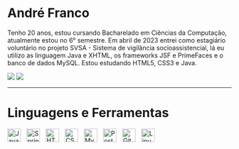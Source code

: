 # André Franco

Tenho 20 anos, estou cursando Bacharelado em Ciências da Computação, atualmente estou no 6° semestre. Em abril de 2023 entrei como estagiário voluntário no projeto SVSA - Sistema de vigilância socioassistencial, lá eu utilizo as linguagem Java e XHTML, os frameworks JSF e PrimeFaces e o banco de dados MySQL. Estou estudando HTML5, CSS3 e Java.

<p align="left">
  <a href="https://www.linkedin.com/in/andre-franco07" target="_blank">
    <img src="https://img.shields.io/badge/LinkedIn-0077B5?style=for-the-badge&logo=linkedin&logoColor=white"></a>
  <a href="mailto:andrefranco3172@gmail.com">
    <img src="https://img.shields.io/badge/Gmail-D14836?style=for-the-badge&logo=gmail&logoColor=white"></a>
</p>

---

# Linguagens e Ferramentas

<img align="left" alt="Java" width="30px" style="padding-right:10px;" src="https://cdn.jsdelivr.net/gh/devicons/devicon/icons/java/java-original.svg"/>
<img align="left" alt="Spring" width="30px" style="padding-right:10px;" src="https://cdn.jsdelivr.net/gh/devicons/devicon/icons/spring/spring-original.svg"/>
<img align="left" alt="HTML5" width="30px" style="padding-right:10px;" src="https://cdn.jsdelivr.net/gh/devicons/devicon/icons/html5/html5-original.svg"/>
<img align="left" alt="CSS3" width="30px" style="padding-right:10px;" src="https://cdn.jsdelivr.net/gh/devicons/devicon/icons/css3/css3-original.svg"/>
<img align="left" alt="MySQL" width="30px" style="padding-right:10px;" src="https://cdn.jsdelivr.net/gh/devicons/devicon/icons/mysql/mysql-original.svg"/>
<img align="left" alt="PostgreSQL" width="30px" style="padding-right:10px;" src="https://cdn.jsdelivr.net/gh/devicons/devicon/icons/postgresql/postgresql-original.svg"/>
<img align="left" alt="Git" width="30px" style="padding-right:10px;" src="https://cdn.jsdelivr.net/gh/devicons/devicon/icons/git/git-original.svg"/>
<img align="left" alt="Linux" width="30px" style="padding-right:10px;" src="https://cdn.jsdelivr.net/gh/devicons/devicon/icons/linux/linux-original.svg"/>

